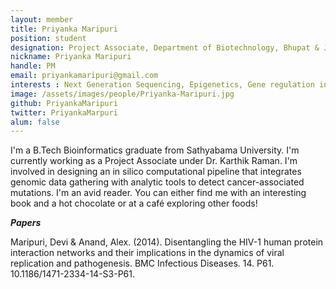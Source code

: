 ```yaml
---
layout: member
title: Priyanka Maripuri
position: student
designation: Project Associate, Department of Biotechnology, Bhupat & Jyoti Mehta School of Biosciences
nickname: Priyanka Maripuri
handle: PM
email: priyankamaripuri@gmail.com
interests : Next Generation Sequencing, Epigenetics, Gene regulation in specific cell types. 
image: /assets/images/people/Priyanka-Maripuri.jpg
github: PriyankaMaripuri
twitter: PriyankaMarpuri
alum: false
---
```


I'm a B.Tech Bioinformatics graduate from Sathyabama University. I'm currently working as a Project Associate under Dr. Karthik Raman. I'm involved in designing an in silico computational pipeline that integrates genomic data gathering with analytic tools to detect cancer-associated mutations. I'm an avid reader. You can either find me with an interesting book and a hot chocolate or at a café exploring other foods!

<em><strong>Papers</strong></em>

Maripuri, Devi & Anand, Alex. (2014). Disentangling the HIV-1 human protein interaction networks and their implications in the dynamics of viral replication and pathogenesis. BMC Infectious Diseases. 14. P61. 10.1186/1471-2334-14-S3-P61. 
